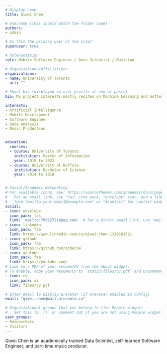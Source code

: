 ```yaml
---
# Display name
title: Qiwei Chen

# Username (this should match the folder name)
authors:
- admin

# Is this the primary user of the site?
superuser: true

# Role/position
role: Mobile Software Engineer / Data Scientist / Musician

# Organizations/Affiliations
organizations:
- name: University of Toronto
  url: ""

# Short bio (displayed in user profile at end of posts)
bio: My project interests mostly resites on Machine Learning and Software development, in my free time, I also like to play guitar, create and produce MIDI beats.

interests:
- Artificial Intelligence
- Mobile Development
- Software Engineer
- Data Analysis
- Music Production


education:
  courses:
  - course: University of Toronto
    institution: Master of Information
    year: 2019 to 2021
  - course: University at Buffalo
    institution: Bachelor of Science
    year: 2014 to 2018


# Social/Academic Networking
# For available icons, see: https://sourcethemes.com/academic/docs/page-builder/#icons
#   For an email link, use "fas" icon pack, "envelope" icon, and a link in the
#   form "mailto:your-email@example.com" or "#contact" for contact widget.
social:
- icon: envelope
  icon_pack: fas
  link: 'mailto:799227214@qq.com'  # For a direct email link, use "mailto:test@example.org".
- icon: linkedin
  icon_pack: fab
  link: https://www.linkedin.com/in/qiwei-chen-131010152/
- icon: github
  icon_pack: fab
  link: https://github.com/qchen34
- icon: youtube
  icon_pack: fab
  link: https://youtube.com/
# Link to a PDF of your resume/CV from the About widget.
# To enable, copy your resume/CV to `static/files/cv.pdf` and uncomment the lines below.
- icon: cv
  icon_pack: ai
  link: files/cv.pdf

# Enter email to display Gravatar (if Gravatar enabled in Config)
email: "qiwei.chen@mail.utoronto.ca"

# Organizational groups that you belong to (for People widget)
#   Set this to `[]` or comment out if you are not using People widget.
user_groups:
- Researchers
- Visitors
---
```


Qiwei Chen is an academically trained Data Scientist, self-learned Software Engineer, and part-time music producer. 


